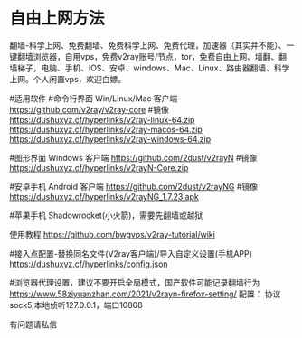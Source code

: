 # 自由上网方法
翻墙-科学上网、免费翻墙、免费科学上网、免费代理，加速器（其实并不能）、一键翻墙浏览器，自用vps，免费v2ray账号/节点，tor，免费自由上网、墙翻、翻墙梯子，电脑、手机、iOS、安卓、windows、Mac、Linux、路由器翻墙、科学上网。个人闲置vps，欢迎白嫖。

#适用软件 
#命令行界面 Win/Linux/Mac 客户端
https://github.com/v2ray/v2ray-core
#镜像
https://dushuxyz.cf/hyperlinks/v2ray-linux-64.zip
https://dushuxyz.cf/hyperlinks/v2ray-macos-64.zip
https://dushuxyz.cf/hyperlinks/v2ray-windows-64.zip

#图形界面 Windows 客户端
https://github.com/2dust/v2rayN
#镜像
https://dushuxyz.cf/hyperlinks/v2rayN-Core.zip

#安卓手机 Android 客户端
https://github.com/2dust/v2rayNG
#镜像
https://dushuxyz.cf/hyperlinks/v2rayNG_1.7.23.apk

#苹果手机 Shadowrocket(小火箭)，需要先翻墙或越狱

使用教程
https://github.com/bwgvps/v2ray-tutorial/wiki

#接入点配置-替换同名文件(V2ray客户端)/导入自定义设置(手机APP)
https://dushuxyz.cf/hyperlinks/config.json

#浏览器代理设置，建议不要开启全局模式，国产软件可能记录翻墙行为
https://www.58ziyuanzhan.com/2021/v2rayn-firefox-setting/
配置： 协议sock5,本地侦听127.0.0.1，端口10808

有问题请私信
